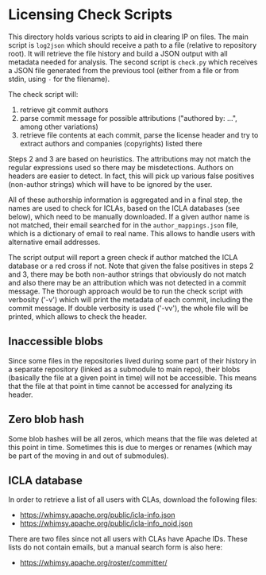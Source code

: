 # Licensing Check Scripts

This directory holds various scripts to aid in clearing IP on files. The main script is
`log2json` which should receive a path to a file (relative to repository root). It will retrieve
the file history and build a JSON output with all metadata needed for analysis. The second
script is `check.py` which receives a JSON file generated from the previous tool (either from a file
or from stdin, using `-` for the filename).

The check script will:

  1. retrieve git commit authors
  2. parse commit message for possible attributions ("authored by: ...", among other variations)
  3. retrieve file contents at each commit, parse the license header and try to extract authors
     and companies (copyrights) listed there

Steps 2 and 3 are based on heuristics. The attributions may not match the regular expressions
used so there may be misdetections. Authors on headers are easier to detect. In fact, this will
pick up various false positives (non-author strings) which will have to be ignored by the user.

All of these authorship information is aggregated and in a final step, the names are used 
to check for ICLAs, based on the ICLA databases (see below), which need to be manually downloaded.
If a given author name is not matched, their email searched for in the `author_mappings.json` file,
which is a dictionary of email to real name. This allows to handle users with alternative email
addresses.

The script output will report a green check if author matched the ICLA database or a red cross
if not. Note that given the false positives in steps 2 and 3, there may be both non-author strings
that obviously do not match and also there may be an attribution which was not detected in a commit
message. The thorough approach would be to run the check script with verbosity ('-v') which will
print the metadata of each commit, including the commit message. If double verbosity is used ('-vv'),
the whole file will be printed, which allows to check the header.

## Inaccessible blobs

Since some files in the repositories lived during some part of their history in a separate repository
(linked as a submodule to main repo), their blobs (basically the file at a given point in time)
will not be accessible. This means that the file at that point in time cannot be accessed for analyzing
its header.

## Zero blob hash

Some blob hashes will be all zeros, which means that the file was deleted at this point in time.
Sometimes this is due to merges or renames (which may be part of the moving in and out of submodules).

## ICLA database

In order to retrieve a list of all users with CLAs,
download the following files:

  * https://whimsy.apache.org/public/icla-info.json
  * https://whimsy.apache.org/public/icla-info_noid.json

There are two files since not all users with CLAs have
Apache IDs. These lists do not contain emails, but a
manual search form is also here:

  * https://whimsy.apache.org/roster/committer/
